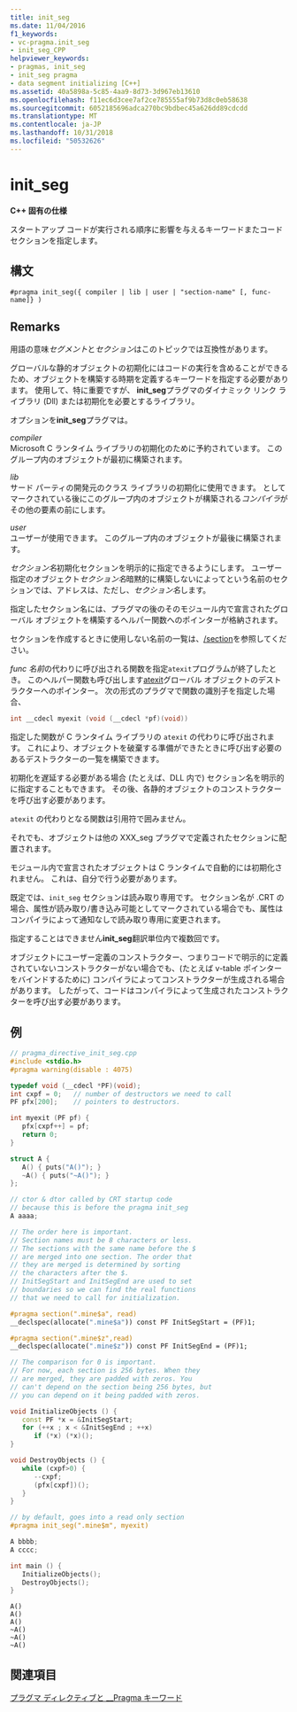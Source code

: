 ```yaml
---
title: init_seg
ms.date: 11/04/2016
f1_keywords:
- vc-pragma.init_seg
- init_seg_CPP
helpviewer_keywords:
- pragmas, init_seg
- init_seg pragma
- data segment initializing [C++]
ms.assetid: 40a5898a-5c85-4aa9-8d73-3d967eb13610
ms.openlocfilehash: f11ec6d3cee7af2ce785555af9b73d8c0eb58638
ms.sourcegitcommit: 6052185696adca270bc9bdbec45a626dd89cdcdd
ms.translationtype: MT
ms.contentlocale: ja-JP
ms.lasthandoff: 10/31/2018
ms.locfileid: "50532626"
---
```

# <a name="initseg"></a>init_seg

**C++ 固有の仕様**

スタートアップ コードが実行される順序に影響を与えるキーワードまたコード セクションを指定します。

## <a name="syntax"></a>構文

```
#pragma init_seg({ compiler | lib | user | "section-name" [, func-name]} )
```

## <a name="remarks"></a>Remarks

用語の意味*セグメント*と*セクション*はこのトピックでは互換性があります。

グローバルな静的オブジェクトの初期化にはコードの実行を含めることができるため、オブジェクトを構築する時期を定義するキーワードを指定する必要があります。 使用して、特に重要ですが、 **init_seg**プラグマのダイナミック リンク ライブラリ (Dll) または初期化を必要とするライブラリ。

オプションを**init_seg**プラグマは。

*compiler*<br/>
Microsoft C ランタイム ライブラリの初期化のために予約されています。 このグループ内のオブジェクトが最初に構築されます。

*lib*<br/>
サード パーティの開発元のクラス ライブラリの初期化に使用できます。 としてマークされている後にこのグループ内のオブジェクトが構築される*コンパイラ*がその他の要素の前にします。

*user*<br/>
ユーザーが使用できます。 このグループ内のオブジェクトが最後に構築されます。

*セクション名*初期化セクションを明示的に指定できるようにします。 ユーザー指定のオブジェクト*セクション名*暗黙的に構築しないによってという名前のセクションでは、アドレスは、ただし、*セクション名*します。

指定したセクション名には、プラグマの後のそのモジュール内で宣言されたグローバル オブジェクトを構築するヘルパー関数へのポインターが格納されます。

セクションを作成するときに使用しない名前の一覧は、[/section](../build/reference/section-specify-section-attributes.md)を参照してください。

*func 名前*の代わりに呼び出される関数を指定`atexit`プログラムが終了したとき。 このヘルパー関数も呼び出します[atexit](../c-runtime-library/reference/atexit.md)グローバル オブジェクトのデストラクターへのポインター。 次の形式のプラグマで関数の識別子を指定した場合、

```cpp
int __cdecl myexit (void (__cdecl *pf)(void))
```

指定した関数が C ランタイム ライブラリの `atexit` の代わりに呼び出されます。 これにより、オブジェクトを破棄する準備ができたときに呼び出す必要のあるデストラクターの一覧を構築できます。

初期化を遅延する必要がある場合 (たとえば、DLL 内で) セクション名を明示的に指定することもできます。 その後、各静的オブジェクトのコンストラクターを呼び出す必要があります。

`atexit` の代わりとなる関数は引用符で囲みません。

それでも、オブジェクトは他の XXX_seg プラグマで定義されたセクションに配置されます。

モジュール内で宣言されたオブジェクトは C ランタイムで自動的には初期化されません。 これは、自分で行う必要があります。

既定では、`init_seg` セクションは読み取り専用です。 セクション名が .CRT の場合、属性が読み取り/書き込み可能としてマークされている場合でも、属性はコンパイラによって通知なしで読み取り専用に変更されます。

指定することはできません**init_seg**翻訳単位内で複数回です。

オブジェクトにユーザー定義のコンストラクター、つまりコードで明示的に定義されていないコンストラクターがない場合でも、(たとえば v-table ポインターをバインドするために) コンパイラによってコンストラクターが生成される場合があります。 したがって、コードはコンパイラによって生成されたコンストラクターを呼び出す必要があります。

## <a name="example"></a>例

```cpp
// pragma_directive_init_seg.cpp
#include <stdio.h>
#pragma warning(disable : 4075)

typedef void (__cdecl *PF)(void);
int cxpf = 0;   // number of destructors we need to call
PF pfx[200];    // pointers to destructors.

int myexit (PF pf) {
   pfx[cxpf++] = pf;
   return 0;
}

struct A {
   A() { puts("A()"); }
   ~A() { puts("~A()"); }
};

// ctor & dtor called by CRT startup code
// because this is before the pragma init_seg
A aaaa;

// The order here is important.
// Section names must be 8 characters or less.
// The sections with the same name before the $
// are merged into one section. The order that
// they are merged is determined by sorting
// the characters after the $.
// InitSegStart and InitSegEnd are used to set
// boundaries so we can find the real functions
// that we need to call for initialization.

#pragma section(".mine$a", read)
__declspec(allocate(".mine$a")) const PF InitSegStart = (PF)1;

#pragma section(".mine$z",read)
__declspec(allocate(".mine$z")) const PF InitSegEnd = (PF)1;

// The comparison for 0 is important.
// For now, each section is 256 bytes. When they
// are merged, they are padded with zeros. You
// can't depend on the section being 256 bytes, but
// you can depend on it being padded with zeros.

void InitializeObjects () {
   const PF *x = &InitSegStart;
   for (++x ; x < &InitSegEnd ; ++x)
      if (*x) (*x)();
}

void DestroyObjects () {
   while (cxpf>0) {
      --cxpf;
      (pfx[cxpf])();
   }
}

// by default, goes into a read only section
#pragma init_seg(".mine$m", myexit)

A bbbb;
A cccc;

int main () {
   InitializeObjects();
   DestroyObjects();
}
```

```Output
A()
A()
A()
~A()
~A()
~A()
```

## <a name="see-also"></a>関連項目

[プラグマ ディレクティブと __Pragma キーワード](../preprocessor/pragma-directives-and-the-pragma-keyword.md)